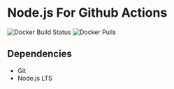 # Node.js For Github Actions

![Docker Build Status](https://img.shields.io/docker/build/thonatos/github-actions-nodejs.svg?style=flat-square) ![Docker Pulls](https://img.shields.io/docker/pulls/thoantos/github-actions-nodejs.svg?style=flat-square)

## Dependencies

- Git
- Node.js LTS

